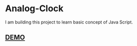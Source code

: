 # Analog-Clock
I am building this project to learn basic concept of Java Script.
## [**DEMO**](https://abhishek404yadav.github.io/Analog-Clock/)
